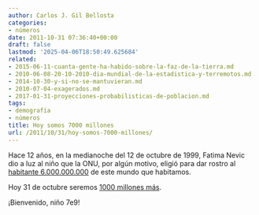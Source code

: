 ```yaml
---
author: Carlos J. Gil Bellosta
categories:
- números
date: 2011-10-31 07:36:40+00:00
draft: false
lastmod: '2025-04-06T18:50:49.625684'
related:
- 2015-06-11-cuanta-gente-ha-habido-sobre-la-faz-de-la-tierra.md
- 2010-06-08-20-10-2010-dia-mundial-de-la-estadistica-y-terremotos.md
- 2014-10-30-y-si-no-se-mantuvieran.md
- 2010-07-04-exagerados.md
- 2017-01-31-proyecciones-probabilisticas-de-poblacion.md
tags:
- demografía
- números
title: Hoy somos 7000 millones
url: /2011/10/31/hoy-somos-7000-millones/
---
```


Hace 12 años, en la medianoche del 12 de octubre de 1999, Fatima Nevic dio a luz al niño que la ONU, por algún motivo, eligió para dar rostro al [habitante 6.000.000.000](http://news.bbc.co.uk/2/hi/471908.stm) de este mundo que habitamos.

Hoy 31 de octubre seremos [1000 millones más](http://www.unfpa.org/public/home/news/pid/7597).

¡Bienvenido, niño 7e9!